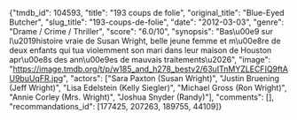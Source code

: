 {"tmdb_id": 104593, "title": "193 coups de folie", "original_title": "Blue-Eyed Butcher", "slug_title": "193-coups-de-folie", "date": "2012-03-03", "genre": "Drame / Crime / Thriller", "score": "6.0/10", "synopsis": "Bas\u00e9 sur l\u2019histoire vraie de Susan Wright, belle jeune femme et m\u00e8re de deux enfants qui tua violemment son mari dans leur maison de Houston apr\u00e8s des ann\u00e9es de mauvais traitements\u2026", "image": "https://image.tmdb.org/t/p/w185_and_h278_bestv2/63uITnMYZLECFIQ9ftAU9buUqFR.jpg", "actors": ["Sara Paxton (Susan Wright)", "Justin Bruening (Jeff Wright)", "Lisa Edelstein (Kelly Siegler)", "Michael Gross (Ron Wright)", "Annie Corley (Mrs. Wright)", "Joshua Snyder (Randy)"], "comments": [], "recommandations_id": [177425, 207263, 189755, 44109]}